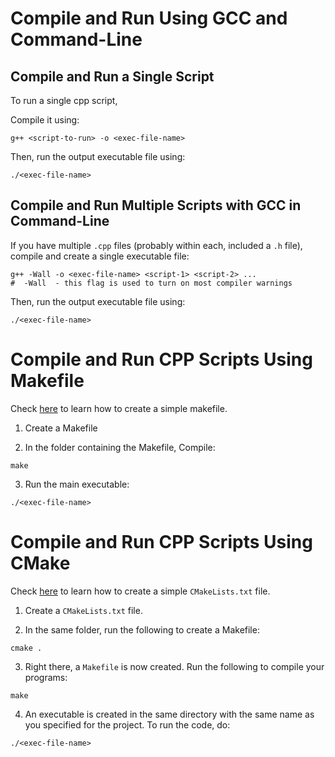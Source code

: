 
# Compile and Run Using GCC and Command-Line

## Compile and Run a Single Script

To run a single cpp script, 

Compile it using:

```
g++ <script-to-run> -o <exec-file-name>
```

Then, run the output executable file using:

```
./<exec-file-name>
```

## Compile and Run Multiple Scripts with GCC in Command-Line

If you have multiple `.cpp` files (probably within each, included a `.h` file), compile and create a single executable file:

```
g++ -Wall -o <exec-file-name> <script-1> <script-2> ...
#  -Wall  - this flag is used to turn on most compiler warnings
```

Then, run the output executable file using:

```
./<exec-file-name>
```

# Compile and Run CPP Scripts Using Makefile

Check [here]() to learn how to create a simple makefile.

1. Create a Makefile

2. In the folder containing the Makefile, Compile:

```
make
```

3. Run the main executable:

```
./<exec-file-name>
```

# Compile and Run CPP Scripts Using CMake

Check [here]() to learn how to create a simple `CMakeLists.txt` file.

1. Create a `CMakeLists.txt` file. 

2. In the same folder, run the following to create a Makefile:

```
cmake .
```

3. Right there, a `Makefile` is now created. Run the following to compile your programs:

```
make
```

4. An executable is created in the same directory with the same name as you specified for the project. To run the code, do:

```
./<exec-file-name>
```

